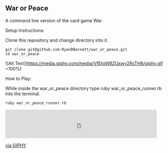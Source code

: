 ## War or Peace

A command line version of the card game War.

Setup Instructions:

Clone this repository and change directory into it.

```
git clone git@github.com:RyanDBarnett/war_or_peace.git
cd war_or_peace
```

![Alt Text](https://media.giphy.com/media/VfEtgW8ZUxwy2RcTH8/giphy.gif =100%)

How to Play:

While inside the war_or_peace directory type ruby war_or_peace_runner.rb into the terminal.

```
ruby war_or_peace_runner.rb
```

<iframe src="https://giphy.com/embed/l3UwvjJiGvh2vYmF0q" width="480" height="90" frameBorder="0" class="giphy-embed" allowFullScreen></iframe><p><a href="https://giphy.com/gifs/l3UwvjJiGvh2vYmF0q">via GIPHY</a></p>
